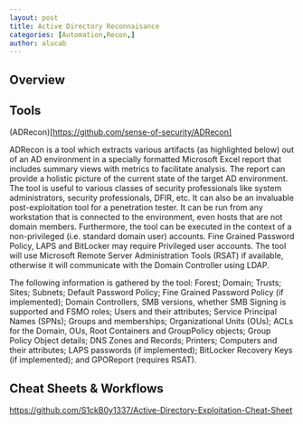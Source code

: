 ```yaml
---
layout: post
title: Active Directory Reconnaisance
categories: [Automation,Recon,]
author: alucab
---
```


## Overview

## Tools
(ADRecon)[https://github.com/sense-of-security/ADRecon]

ADRecon is a tool which extracts various artifacts (as highlighted below) out of an AD environment in a specially formatted Microsoft Excel report that includes summary views with metrics to facilitate analysis. The report can provide a holistic picture of the current state of the target AD environment. The tool is useful to various classes of security professionals like system administrators, security professionals, DFIR, etc. It can also be an invaluable post-exploitation tool for a penetration tester. It can be run from any workstation that is connected to the environment, even hosts that are not domain members. Furthermore, the tool can be executed in the context of a non-privileged (i.e. standard domain user) accounts. Fine Grained Password Policy, LAPS and BitLocker may require Privileged user accounts. The tool will use Microsoft Remote Server Administration Tools (RSAT) if available, otherwise it will communicate with the Domain Controller using LDAP.

The following information is gathered by the tool: Forest; Domain; Trusts; Sites; Subnets; Default Password Policy; Fine Grained Password Policy (if implemented); Domain Controllers, SMB versions, whether SMB Signing is supported and FSMO roles; Users and their attributes; Service Principal Names (SPNs); Groups and memberships; Organizational Units (OUs); ACLs for the Domain, OUs, Root Containers and GroupPolicy objects; Group Policy Object details; DNS Zones and Records; Printers; Computers and their attributes; LAPS passwords (if implemented); BitLocker Recovery Keys (if implemented); and GPOReport (requires RSAT).

## Cheat Sheets & Workflows

https://github.com/S1ckB0y1337/Active-Directory-Exploitation-Cheat-Sheet
